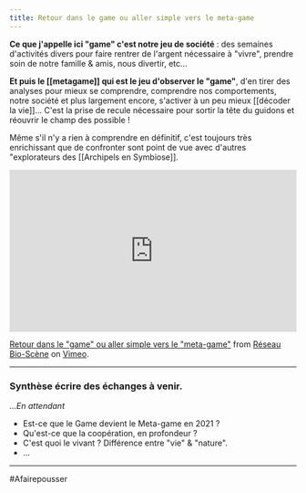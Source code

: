 ```yaml
---
title: Retour dans le game ou aller simple vers le meta-game
---
```


**Ce que j'appelle ici "game" c'est notre jeu de société** : des semaines d'activités divers pour faire rentrer de l'argent nécessaire à "vivre", prendre soin de notre famille & amis, nous divertir, etc...

**Et puis le [[metagame]] qui est le jeu d'observer le "game"**, d'en tirer des analyses pour mieux se comprendre, comprendre nos comportements, notre société et plus largement encore, s'activer à un peu mieux [[décoder la vie]]... C'est la prise de recule nécessaire pour sortir la tête du guidons et réouvrir le champ des possible !

Même s'il n'y a rien à comprendre en définitif, c'est toujours très enrichissant que de confronter sont point de vue avec d'autres "explorateurs des [[Archipels en Symbiose]].

<div style="padding:56.25% 0 0 0;position:relative;"><iframe src="https://player.vimeo.com/video/500983781?title=0&byline=0&portrait=0" style="position:absolute;top:0;left:0;width:100%;height:100%;" frameborder="0" allow="autoplay; fullscreen; picture-in-picture" allowfullscreen></iframe></div><script src="https://player.vimeo.com/api/player.js"></script>
<p><a href="https://vimeo.com/500983781">Retour dans le &quot;game&quot; ou aller simple vers le &quot;meta-game&quot;</a> from <a href="https://vimeo.com/bioscene">R&eacute;seau Bio-Sc&egrave;ne</a> on <a href="https://vimeo.com">Vimeo</a>.</p>

---
### Synthèse écrire des échanges à venir.

_...En attendant_

-   Est-ce que le Game devient le Meta-game en 2021 ?
-   Qu'est-ce que la coopération, en profondeur ?
-   C'est quoi le vivant ? Différence entre "vie" & "nature".
-   ...

---
#Afairepousser 
